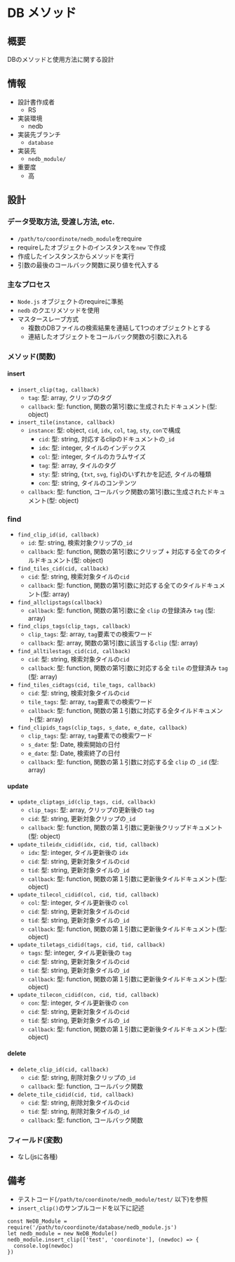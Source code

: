 # DB メソッド

## 概要
DBのメソッドと使用方法に関する設計

## 情報
  * 設計書作成者
    - RS
  * 実装環境
    - nedb
  * 実装先ブランチ
    - `database`
  * 実装先
    - `nedb_module/`
  * 重要度
    - 高

## 設計

### データ受取方法, 受渡し方法, etc.
* `/path/to/coordinote/nedb_module`をrequire
* requireしたオブジェクトのインスタンスを`new` で作成
* 作成したインスタンスからメソッドを実行
* 引数の最後のコールバック関数に戻り値を代入する

### 主なプロセス
* `Node.js` オブジェクトのrequireに準拠
* `nedb` のクエリメソッドを使用
* マスタースレーブ方式
  - 複数のDBファイルの検索結果を連結して1つのオブジェクトとする
  - 連結したオブジェクトをコールバック関数の引数に入れる

### メソッド(関数)

#### insert
* `insert_clip(tag, callback)`
  - `tag`: 型: array, クリップのタグ
  - `callback`: 型: function, 関数の第1引数に生成されたドキュメント(型: object)
* `insert_tile(instance, callback)`
  - `instance`: 型: object, `cid`, `idx`, `col`, `tag`, `sty`, `con`で構成
    - `cid`: 型: string, 対応するclipのドキュメントの`_id`
    - `idx`: 型: integer, タイルのインデックス
    - `col`: 型: integer, タイルのカラムサイズ
    - `tag`: 型: array, タイルのタグ
    - `sty`: 型: string, {`txt`, `svg`, `fig`}のいずれかを記述, タイルの種類
    - `con`: 型: string, タイルのコンテンツ
  - `callback`: 型: function, コールバック関数の第1引数に生成されたドキュメント(型: object)

### find
* `find_clip_id(id, callback)`
  - `id`: 型: string, 検索対象クリップの`_id`
  - `callback`: 型: function, 関数の第1引数にクリップ + 対応する全てのタイルドキュメント(型: object)
* `find_tiles_cid(cid, callback)`
  - `cid`: 型: string, 検索対象タイルの`cid`
  - `callback`: 型: function, 関数の第1引数に対応する全てのタイルドキュメント(型: array)
* `find_allclipstags(callback)`
  - `callback`: 型: function, 関数の第1引数に全 `clip` の登録済み `tag` (型: array)
* `find_clips_tags(clip_tags, callback)`
  - `clip_tags`: 型: array, `tag`要素での検索ワード
  - `callback`: 型: array, 関数の第1引数に該当する`clip` (型: array)
* `find_alltilestags_cid(cid, callback)`
  - `cid`: 型: string, 検索対象タイルの`cid`
  - `callback`: 型: function, 関数の第1引数に対応する全 `tile` の登録済み `tag` (型: array)
* `find_tiles_cidtags(cid, tile_tags, callback)`
  - `cid`: 型: string, 検索対象タイルの`cid`
  - `tile_tags`: 型: array, `tag`要素での検索ワード
  - `callback`: 型: function, 関数の第１引数に対応する全タイルドキュメント(型: array)
* `find_clipids_tags(clip_tags, s_date, e_date, callback)`
  - `clip_tags`: 型: array, `tag`要素での検索ワード
  - `s_date`: 型: Date, 検索開始の日付
  - `e_date`: 型: Date, 検索終了の日付
  - `callback`: 型: function, 関数の第１引数に対応する全 `clip` の `_id` (型: array)

#### update
* `update_cliptags_id(clip_tags, cid, callback)`
  - `clip_tags`: 型: array, クリップの更新後の `tag`
  - `cid`: 型: string, 更新対象クリップの`_id`
  - `callback`: 型: function, 関数の第１引数に更新後クリップドキュメント(型: object)
* `update_tileidx_cidid(idx, cid, tid, callback)`
  - `idx`: 型: integer, タイル更新後の `idx`
  - `cid`: 型: string, 更新対象タイルの`cid`
  - `tid`: 型: string, 更新対象タイルの`_id`
  - `callback`: 型: function, 関数の第１引数に更新後タイルドキュメント(型: object)
* `update_tilecol_cidid(col, cid, tid, callback)`
  - `col`: 型: integer, タイル更新後の `col`
  - `cid`: 型: string, 更新対象タイルの`cid`
  - `tid`: 型: string, 更新対象タイルの`_id`
  - `callback`: 型: function, 関数の第１引数に更新後タイルドキュメント(型: object)
* `update_tiletags_cidid(tags, cid, tid, callback)`
  - `tags`: 型: integer, タイル更新後の `tag`
  - `cid`: 型: string, 更新対象タイルの`cid`
  - `tid`: 型: string, 更新対象タイルの`_id`
  - `callback`: 型: function, 関数の第１引数に更新後タイルドキュメント(型: object)
* `update_tilecon_cidid(con, cid, tid, callback)`
  - `con`: 型: integer, タイル更新後の `con`
  - `cid`: 型: string, 更新対象タイルの`cid`
  - `tid`: 型: string, 更新対象タイルの`_id`
  - `callback`: 型: function, 関数の第１引数に更新後タイルドキュメント(型: object)

#### delete
* `delete_clip_id(cid, callback)`
  - `cid`: 型: string, 削除対象クリップの`_id`
  - `callback`: 型: function, コールバック関数
* `delete_tile_cidid(cid, tid, callback)`
  - `cid`: 型: string, 削除対象タイルの`cid`
  - `tid`: 型: string, 削除対象タイルの`_id`
  - `callback`: 型: function, コールバック関数

### フィールド(変数)
* なし(jsに各種)

## 備考
* テストコード(`/path/to/coordinote/nedb_module/test/` 以下)を参照
* `insert_clip()`のサンプルコードを以下に記述

```
const NeDB_Module = require('/path/to/coordinote/database/nedb_module.js')  
let nedb_module = new NeDB_Module()  
nedb_module.insert_clip(['test', 'coordinote'], (newdoc) => {  
  console.log(newdoc)  
})  
```
